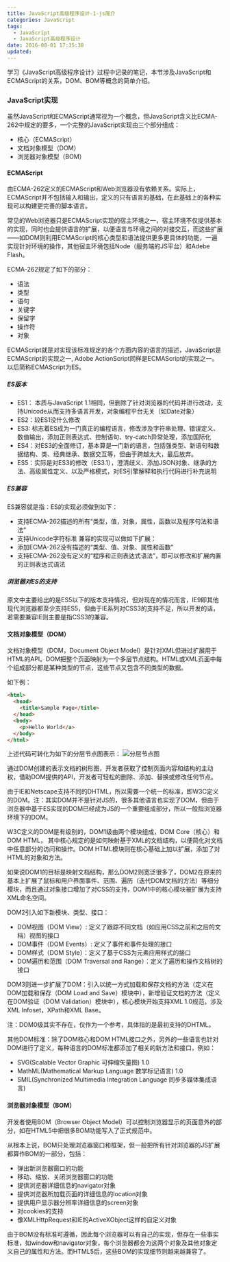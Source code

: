 ```yaml
---
title: JavaScript高级程序设计-1-js简介
categories: JavaScript
tags:
  - JavaScript
  - JavaScript高级程序设计
date: 2016-08-01 17:35:38
updated:
---
```


学习《JavaScript高级程序设计》过程中记录的笔记，本节涉及JavaScript和ECMAScript的关系，DOM、BOM等概念的简单介绍。

### JavaScript实现
虽然JavaScript和ECMAScript通常视为一个概念，但JavaScript含义比ECMA-262中规定的要多，一个完整的JavaScript实现由三个部分组成：
- 核心（ECMAScript）
- 文档对象模型（DOM）
- 浏览器对象模型（BOM）

#### ECMAScript
由ECMA-262定义的ECMAScript和Web浏览器没有依赖关系。实际上，ECMAScript并不包括输入和输出，定义的只有语言的基础，在此基础上的各种实现可以构建更完善的脚本语言。

常见的Web浏览器只是ECMAScript实现的宿主环境之一，宿主环境不仅提供基本的实现，同时也会提供语言的扩展，以便语言与环境之间的对接交互，而这些扩展——如DOM则利用ECMAScript的核心类型和语法提供更多更具体的功能，一遍实现针对环境的操作，其他宿主环境包括Node（服务端的JS平台）和Adebe Flash。

ECMA-262规定了如下的部分：
- 语法
- 类型
- 语句
- 关键字
- 保留字
- 操作符
- 对象

ECMAScript就是对实现该标准规定的各个方面内容的语言的描述，JavaScript是ECMAScript的实现之一, Adobe ActionScript同样是ECMAScript的实现之一。以后简称ECMAScript为ES。

##### ES版本
- ES1： 本质与JavaScript 1.1相同，但删除了针对浏览器的代码并进行改动，支持Unicode从而支持多语言开发，对象编程平台无关（如Date对象）
- ES2：较ES1没什么修改
- ES3: 标志着ES成为一门真正的编程语言，修改涉及字符串处理、错误定义、数值输出，添加正则表达式、控制语句、try-catch异常处理，添加国际化
- ES4：对ES3的全面修订，基本算是一门新的语言，包括强类型、新语句和数据结构、类、经典继承、数据交互等，但由于跨越太大，最后放弃。
- ES5：实际是对ES3的修改（ES3.1），澄清歧义、添加JSON对象、继承的方法、高级属性定义、以及严格模式，对ES引擎解释和执行代码进行补充说明

##### ES兼容
ES兼容就是指：ES的实现必须做到如下：
- 支持ECMA-262描述的所有“类型，值，对象，属性，函数以及程序句法和语法”
- 支持Unicode字符标准
兼容的实现可以做如下扩展：
- 添加ECMA-262没有描述的“类型、值、对象、属性和函数”
- 支持ECMA-262没有定义的“程序和正则表达式语法”，即可以修改和扩展内置的正则表达式语法

##### 浏览器对ES的支持
原文中主要给出的是ES5以下的版本支持情况，但对现在的情况而言，IE9即其他现代浏览器都至少支持ES5，但由于IE系列对CSS3的支持不足，所以开发的话，若需要兼容IE则主要是指CSS3的兼容。


#### 文档对象模型（DOM）
文档对象模型（DOM，Document Object Model）是针对XML但进过扩展用于HTML的API。DOM把整个页面映射为一个多层节点结构。HTML或XML页面中每个组成部分都是某种类型的节点，这些节点又包含不同类型的数据。

如下例：
```html
<html>
  <head>
    <title>Sample Page</title>
  </head>
  <body>
    <p>Hello World</a>
  </body>
</html>
```
上述代码可转化为如下的分层节点图表示：
![分层节点图](1.png)

通过DOM创建的表示文档的树形图，开发者获取了控制页面内容和结构的主动权，借助DOM提供的API，开发者可轻松的删除、添加、替换或修改任何节点。

由于IE和Netscape支持不同的DHTML，所以需要一个统一的标准，即W3C定义的DOM。注：其实DOM并不是针对JS的，很多其他语言也实现了DOM，但由于浏览器中基于ES实现的DOM已经成为JS的一个重要组成部分，所以一般指浏览器环境下的DOM。

W3C定义的DOM是有级别的，DOM1级由两个模块组成，DOM Core（核心）和DOM HTML， 其中核心规定的是如何映射基于XML的文档结构，以便简化对文档中任意部分的访问和操作。DOM HTML模块则在核心基础上加以扩展，添加了对HTML的对象和方法。

如果说DOM1的目标是映射文档结构，那么DOM2则宽泛很多了，DOM2在原来的基本上扩展了鼠标和用户界面事件、范围、遍历（迭代DOM文档的方法）等细分模块，而且通过对象接口增加了对CSS的支持，DOM1中的核心模块被扩展为支持XML命名空间。

DOM2引入如下新模块、类型、接口：
- DOM视图（DOM View）: 定义了跟踪不同文档（如应用CSS之前和之后的文档）视图的接口
- DOM事件（DOM Events）: 定义了事件和事件处理的接口
- DOM样式（DOM Style）：定义了基于CSS为元素应用样式的接口
- DOM遍历和范围（DOM Traversal and Range）：定义了遍历和操作文档树的接口

DOM3则进一步扩展了DOM：引入以统一方式加载和保存文档的方法（定义在DOM加载和保存（DOM Load and Save）模块中），新增验证文档的方法（定义在DOM验证（DOM Validation）模块中），核心模块开始支持XML 1.0规范，涉及XML Infoset，XPath和XML Base。

注：DOM0级其实不存在，仅作为一个参考，具体指的是最初支持的DHTML。

其他DOM标准：除了DOM核心和DOM HTML接口之外，另外的一些语言也针对DOM进行了定义，每种语言的DOM标准都添加了相关的新方法和接口，例如：
- SVG(Scalable Vector Graphic 可伸缩矢量图) 1.0
- MathML(Mathematical Markup Language 数学标记语言) 1.0
- SMIL(Synchronized Multimedia Integration Language 同步多媒体集成语言)

#### 浏览器对象模型（BOM）
开发者使用BOM（Browser Object Model）可以控制浏览器显示的页面意外的部分，如在HTML5中把很多BOM功能写入了正式规范中。

从根本上说，BOM只处理浏览器窗口和框架，但一般把所有针对浏览器的JS扩展都算作BOM的一部分，包括：
- 弹出新浏览器窗口的功能
- 移动、缩放、关闭浏览器窗口的功能
- 提供浏览器详细信息的navigator对象
- 提供浏览器所加载页面的详细信息的location对象
- 提供用户显示器分辨率详细信息的screen对象
- 对cookies的支持
- 像XMLHttpRequest和IE的ActiveXObject这样的自定义对象

由于BOM没有标准可遵循，因此每个浏览器可以有自己的实现，但存在一些事实标准，如window和navigator对象，每个浏览器都会为这两个对象及其他对象定义自己的属性和方法。而HTML5后，这些BOM的实现细节则越来越兼容了。
